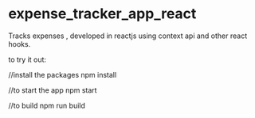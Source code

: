 # expense_tracker_app_react
Tracks expenses , developed in reactjs using context api and other react hooks.

to try it out:

//install the packages
npm install

//to start the app
npm start

//to build 
npm run build
